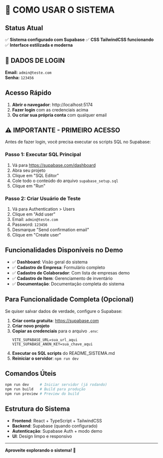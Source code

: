 # 🚀 COMO USAR O SISTEMA

## Status Atual
✅ **Sistema configurado com Supabase**
✅ **CSS TailwindCSS funcionando**
✅ **Interface estilizada e moderna**

## 🔐 DADOS DE LOGIN
**Email:** `admin@teste.com`  
**Senha:** `123456`

## Acesso Rápido
1. **Abrir o navegador**: http://localhost:5174
2. **Fazer login** com as credenciais acima
3. **Ou criar sua própria conta** com qualquer email

## ⚠️ IMPORTANTE - PRIMEIRO ACESSO
Antes de fazer login, você precisa executar os scripts SQL no Supabase:

### Passo 1: Executar SQL Principal
1. Vá para https://supabase.com/dashboard
2. Abra seu projeto
3. Clique em "SQL Editor"
4. Cole todo o conteúdo do arquivo `supabase_setup.sql`
5. Clique em "Run"

### Passo 2: Criar Usuário de Teste
1. Vá para Authentication > Users
2. Clique em "Add user"
3. Email: `admin@teste.com`
4. Password: `123456`
5. Desmarque "Send confirmation email"
6. Clique em "Create user"

## Funcionalidades Disponíveis no Demo
- ✅ **Dashboard**: Visão geral do sistema
- ✅ **Cadastro de Empresa**: Formulário completo
- ✅ **Cadastro de Colaborador**: Com lista de empresas demo
- ✅ **Cadastro de Item**: Gerenciamento de inventário
- ✅ **Documentação**: Documentação completa do sistema

## Para Funcionalidade Completa (Opcional)
Se quiser salvar dados de verdade, configure o Supabase:

1. **Criar conta gratuita**: https://supabase.com
2. **Criar novo projeto**
3. **Copiar as credenciais** para o arquivo `.env`:
   ```
   VITE_SUPABASE_URL=sua_url_aqui
   VITE_SUPABASE_ANON_KEY=sua_chave_aqui
   ```
4. **Executar os SQL scripts** do README_SISTEMA.md
5. **Reiniciar o servidor**: `npm run dev`

## Comandos Úteis
```bash
npm run dev     # Iniciar servidor (já rodando)
npm run build   # Build para produção
npm run preview # Preview do build
```

## Estrutura do Sistema
- **Frontend**: React + TypeScript + TailwindCSS
- **Backend**: Supabase (quando configurado)
- **Autenticação**: Supabase Auth + modo demo
- **UI**: Design limpo e responsivo

---
**Aproveite explorando o sistema! 🎉**